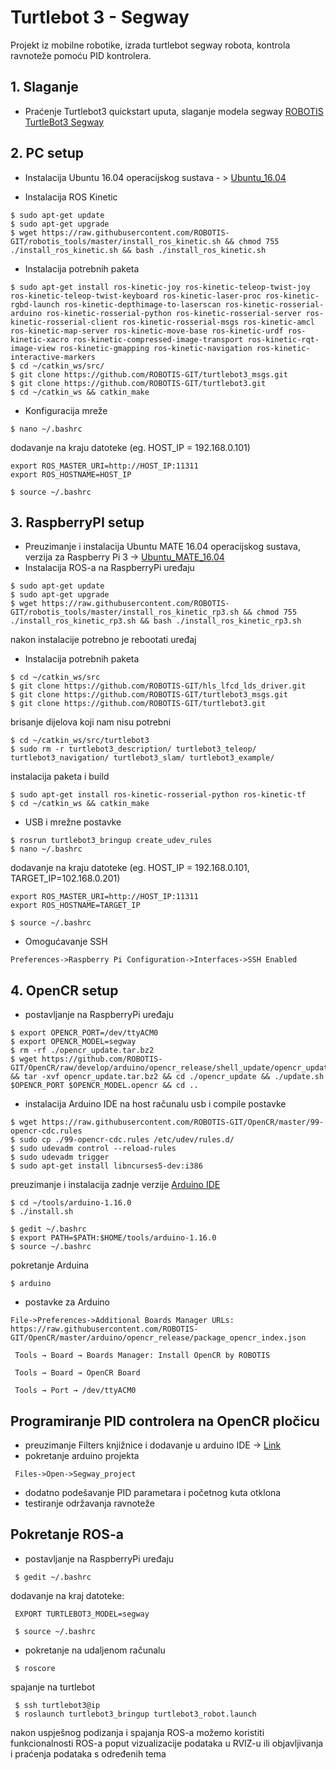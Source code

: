 # Turtlebot 3 - Segway

Projekt iz mobilne robotike, izrada turtlebot segway robota, kontrola ravnoteže pomoću PID kontrolera.

## 1. Slaganje

* Praćenje Turtlebot3 quickstart uputa, slaganje modela segway [ROBOTIS TurtleBot3 Segway](https://cad.onshape.com/documents/f369a265c003df3767a37472/w/42e27bfc98b5e204f5a483fe/e/5b993b12303647b7aa5484f2)

## 2. PC setup

* Instalacija Ubuntu 16.04 operacijskog sustava - > [Ubuntu_16.04](https://www.ubuntu.com/download/desktop)

* Instalacija ROS Kinetic
```
$ sudo apt-get update
$ sudo apt-get upgrade
$ wget https://raw.githubusercontent.com/ROBOTIS-GIT/robotis_tools/master/install_ros_kinetic.sh && chmod 755 ./install_ros_kinetic.sh && bash ./install_ros_kinetic.sh
```

* Instalacija potrebnih paketa
```
$ sudo apt-get install ros-kinetic-joy ros-kinetic-teleop-twist-joy ros-kinetic-teleop-twist-keyboard ros-kinetic-laser-proc ros-kinetic-rgbd-launch ros-kinetic-depthimage-to-laserscan ros-kinetic-rosserial-arduino ros-kinetic-rosserial-python ros-kinetic-rosserial-server ros-kinetic-rosserial-client ros-kinetic-rosserial-msgs ros-kinetic-amcl ros-kinetic-map-server ros-kinetic-move-base ros-kinetic-urdf ros-kinetic-xacro ros-kinetic-compressed-image-transport ros-kinetic-rqt-image-view ros-kinetic-gmapping ros-kinetic-navigation ros-kinetic-interactive-markers
$ cd ~/catkin_ws/src/
$ git clone https://github.com/ROBOTIS-GIT/turtlebot3_msgs.git
$ git clone https://github.com/ROBOTIS-GIT/turtlebot3.git
$ cd ~/catkin_ws && catkin_make
```

* Konfiguracija mreže
```
$ nano ~/.bashrc
```
dodavanje na kraju datoteke (eg. HOST_IP = 192.168.0.101)
```
export ROS_MASTER_URI=http://HOST_IP:11311
export ROS_HOSTNAME=HOST_IP
```
```
$ source ~/.bashrc
```
## 3. RaspberryPI setup

* Preuzimanje i instalacija Ubuntu MATE 16.04 operacijskog sustava, verzija za Raspberry Pi 3 ->  [Ubuntu_MATE_16.04](https://ubuntu-mate.org/download/)
* Instalacija ROS-a na RaspberryPi uređaju
```
$ sudo apt-get update
$ sudo apt-get upgrade
$ wget https://raw.githubusercontent.com/ROBOTIS-GIT/robotis_tools/master/install_ros_kinetic_rp3.sh && chmod 755 ./install_ros_kinetic_rp3.sh && bash ./install_ros_kinetic_rp3.sh
```
nakon instalacije potrebno je rebootati uređaj

* Instalacija potrebnih paketa
```
$ cd ~/catkin_ws/src
$ git clone https://github.com/ROBOTIS-GIT/hls_lfcd_lds_driver.git
$ git clone https://github.com/ROBOTIS-GIT/turtlebot3_msgs.git
$ git clone https://github.com/ROBOTIS-GIT/turtlebot3.git
```
brisanje dijelova koji nam nisu potrebni
```
$ cd ~/catkin_ws/src/turtlebot3
$ sudo rm -r turtlebot3_description/ turtlebot3_teleop/ turtlebot3_navigation/ turtlebot3_slam/ turtlebot3_example/
```
instalacija paketa i build
```
$ sudo apt-get install ros-kinetic-rosserial-python ros-kinetic-tf
$ cd ~/catkin_ws && catkin_make
```

* USB i mrežne postavke
```
$ rosrun turtlebot3_bringup create_udev_rules
$ nano ~/.bashrc
```
dodavanje na kraju datoteke (eg. HOST_IP = 192.168.0.101, TARGET_IP=102.168.0.201)
```
export ROS_MASTER_URI=http://HOST_IP:11311
export ROS_HOSTNAME=TARGET_IP
```
```
$ source ~/.bashrc
```
* Omogućavanje SSH
```
Preferences->Raspberry Pi Configuration->Interfaces->SSH Enabled
```

## 4. OpenCR setup

* postavljanje na RaspberryPi uređaju
```
$ export OPENCR_PORT=/dev/ttyACM0
$ export OPENCR_MODEL=segway
$ rm -rf ./opencr_update.tar.bz2
$ wget https://github.com/ROBOTIS-GIT/OpenCR/raw/develop/arduino/opencr_release/shell_update/opencr_update.tar.bz2 && tar -xvf opencr_update.tar.bz2 && cd ./opencr_update && ./update.sh $OPENCR_PORT $OPENCR_MODEL.opencr && cd ..
```
* instalacija Arduino IDE na host računalu
usb i compile postavke
```
$ wget https://raw.githubusercontent.com/ROBOTIS-GIT/OpenCR/master/99-opencr-cdc.rules
$ sudo cp ./99-opencr-cdc.rules /etc/udev/rules.d/
$ sudo udevadm control --reload-rules
$ sudo udevadm trigger
$ sudo apt-get install libncurses5-dev:i386
```
preuzimanje i instalacija zadnje verzije [Arduino IDE](https://www.arduino.cc/en/Main/Software)
```
$ cd ~/tools/arduino-1.16.0
$ ./install.sh

$ gedit ~/.bashrc
$ export PATH=$PATH:$HOME/tools/arduino-1.16.0
$ source ~/.bashrc
```
pokretanje Arduina
```
$ arduino
```
* postavke za Arduino
```
File->Preferences->Additional Boards Manager URLs: https://raw.githubusercontent.com/ROBOTIS-GIT/OpenCR/master/arduino/opencr_release/package_opencr_index.json
```
```
 Tools → Board → Boards Manager: Install OpenCR by ROBOTIS
```
```
 Tools → Board → OpenCR Board
```
```
 Tools → Port → /dev/ttyACM0
```

## Programiranje PID controlera na OpenCR pločicu

* preuzimanje Filters knjižnice i dodavanje u arduino IDE -> [Link](https://github.com/JonHub/Filters)
* pokretanje arduino projekta
```
 Files->Open->Segway_project
```
* dodatno podešavanje PID parametara i početnog kuta otklona
* testiranje održavanja ravnoteže

## Pokretanje ROS-a

* postavljanje na RaspberryPi uređaju
```
 $ gedit ~/.bashrc
```
dodavanje na kraj datoteke: 
```
 EXPORT TURTLEBOT3_MODEL=segway
```
```
 $ source ~/.bashrc
```
* pokretanje na udaljenom računalu
```
 $ roscore
```
spajanje na turtlebot

```
 $ ssh turtlebot3@ip
 $ roslaunch turtlebot3_bringup turtlebot3_robot.launch
```
nakon uspješnog podizanja i spajanja ROS-a možemo koristiti funkcionalnosti ROS-a poput vizualizacije podataka
u RVIZ-u ili objavljivanja i praćenja podataka s određenih tema




